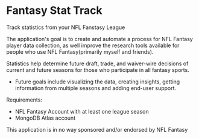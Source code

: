 # Fantasy Stat Track
Track statistics from your NFL Fanstasy League

 The application's goal is to create and automate a process for NFL Fantasy player data collection, as well improve the research tools available for people who use NFL Fantasy(primarily myself and friends).

Statistics help determine future draft, trade, and waiver-wire decisions of current and future seasons for those who participate in all fantasy sports. 
  - Future goals include visualizing the data, creating insights, getting information from multiple seasons and adding end-user support.

Requirements: 
  - NFL Fantasy Account with at least one league season 
  - MongoDB Atlas account 


This application is in no way sponsored and/or endorsed by NFL Fantasy 

